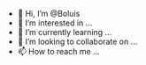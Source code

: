- 👋 Hi, I’m @Boluis
- 👀 I’m interested in ...
- 🌱 I’m currently learning ...
- 💞️ I’m looking to collaborate on ...
- 📫 How to reach me ...

<!---
Boluis/Boluis is a ✨ special ✨ repository because its `README.md` (this file) appears on your GitHub profile.
You can click the Preview link to take a look at your changes.
--->
